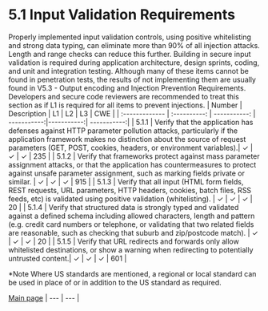 # 5.1 Input Validation Requirements

Properly implemented input validation controls, using positive whitelisting and strong data typing, can eliminate more than 90% of all injection attacks. Length and range checks can reduce this further. Building in secure input validation is required during application architecture, design sprints, coding, and unit and integration testing. Although many of these items cannot be found in penetration tests, the results of not implementing them are usually found in V5.3 - Output encoding and Injection Prevention Requirements. Developers and secure code reviewers are recommended to treat this section as if L1 is required for all items to prevent injections.
| Number       | Description     | L1    		| L2         | L3 		   | CWE		|
| :------------- | :----------: | -----------: | -----------:|-----------:| -----------:|
| 5.1.1 | Verify that the application has defenses against HTTP parameter pollution attacks, particularly if the application framework makes no distinction about the source of request parameters (GET, POST, cookies, headers, or environment variables).| ✓	 | ✓   | ✓   | 235 |
| 5.1.2 | Verify that frameworks protect against mass parameter assignment attacks, or that the application has countermeasures to protect against unsafe parameter assignment, such as marking fields private or similar.  | ✓ 	 | ✓   | ✓   | 915 |
| 5.1.3 | Verify that all input (HTML form fields, REST requests, URL parameters, HTTP headers, cookies, batch files, RSS feeds, etc) is validated using positive validation (whitelisting). | ✓	 | ✓   | ✓   | 20 |
| 5.1.4 | Verify that structured data is strongly typed and validated against a defined schema including allowed characters, length and pattern (e.g. credit card numbers or telephone, or validating that two related fields are reasonable, such as checking that suburb and zip/postcode match). | ✓ 	 | ✓   | ✓   | 20 |
| 5.1.5 | Verify that URL redirects and forwards only allow whitelisted destinations, or show a warning when redirecting to potentially untrusted content.| ✓  | ✓   | ✓   | 601 |

*Note
Where US standards are mentioned, a regional or local standard can be used in place of or in addition to the US standard as required.

[Main page](../README.md) 
| --- | --- |
